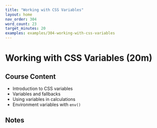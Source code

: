 ```yaml
---
title: "Working with CSS Variables"
layout: home
nav_order: 304
word_count: 23
target_minutes: 20
examples: examples/304-working-with-css-variables
---
```

# Working with CSS Variables (20m)

## Course Content

- Introduction to CSS variables
- Variables and fallbacks
- Using variables in calculations
- Environment variables with `env()`

## Notes













